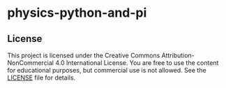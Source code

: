 # physics-python-and-pi

## License
This project is licensed under the Creative Commons Attribution-NonCommercial 4.0 International License. You are free to use the content for educational purposes, but commercial use is not allowed. See the [LICENSE](LICENSE) file for details.
